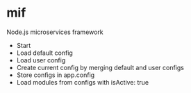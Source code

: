 # mif
Node.js microservices framework

- Start
- Load default config
- Load user config
- Create current config by merging default and user configs
- Store configs in app.config
- Load modules from configs with isActive: true
